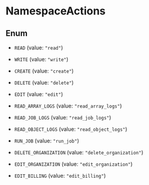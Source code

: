 

# NamespaceActions

## Enum


* `READ` (value: `"read"`)

* `WRITE` (value: `"write"`)

* `CREATE` (value: `"create"`)

* `DELETE` (value: `"delete"`)

* `EDIT` (value: `"edit"`)

* `READ_ARRAY_LOGS` (value: `"read_array_logs"`)

* `READ_JOB_LOGS` (value: `"read_job_logs"`)

* `READ_OBJECT_LOGS` (value: `"read_object_logs"`)

* `RUN_JOB` (value: `"run_job"`)

* `DELETE_ORGANIZATION` (value: `"delete_organization"`)

* `EDIT_ORGANIZATION` (value: `"edit_organization"`)

* `EDIT_BILLING` (value: `"edit_billing"`)




